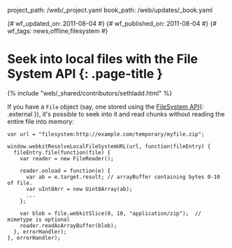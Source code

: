 project_path: /web/_project.yaml
book_path: /web/updates/_book.yaml

{# wf_updated_on: 2011-08-04 #}
{# wf_published_on: 2011-08-04 #}
{# wf_tags: news,offline,filesystem #}

# Seek into local files with the File System API {: .page-title }

{% include "web/_shared/contributors/sethladd.html" %}


If you have a `File` object (say, one stored using the [FileSystem API](http://www.html5rocks.com/en/tutorials/file/filesystem/){: .external }), it's possible to seek into it and read chunks without reading the entire file into memory:


    var url = "filesystem:http://example.com/temporary/myfile.zip";
    
    window.webkitResolveLocalFileSystemURL(url, function(fileEntry) {
      fileEntry.file(function(file) {
        var reader = new FileReader();
    
        reader.onload = function(e) {
          var ab = e.target.result; // arrayBuffer containing bytes 0-10 of file.
          var uInt8Arr = new Uint8Array(ab);
          ...
        };
    
        var blob = file.webkitSlice(0, 10, "application/zip");  // mimetype is optional
        reader.readAsArrayBuffer(blob);
      }, errorHandler);
    }, errorHandler);
    


